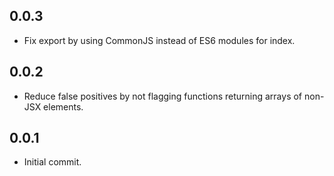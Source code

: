 ## 0.0.3

*   Fix export by using CommonJS instead of ES6 modules for index.

## 0.0.2

*   Reduce false positives by not flagging functions returning arrays of non-JSX elements.

## 0.0.1

*   Initial commit.
